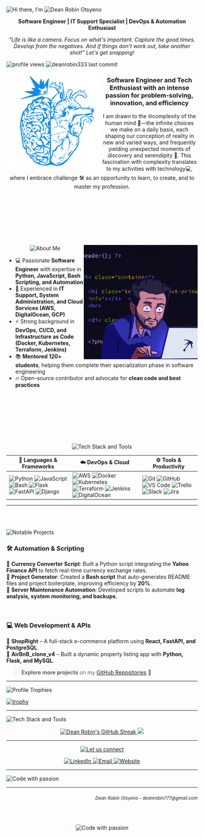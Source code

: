 <!-- Profile Header -->
<!-- <h1 align="center">Hi there, I'm Dean Robin Otsyeno 👋</h1> -->

<img src="https://readme-typing-svg.demolab.com/?lines=Hi+there,+I'm;&size=27&duration=3333" alt="Hi there, I'm">
<img src="https://readme-typing-svg.demolab.com/?lines=Dean+Robin+Otsyeno+👋;&size=33&duration=3333&color=8A2BE2" alt="Dean Robin Otsyeno">


<p align="center">
  <b>Software Engineer | IT Support Specialist | DevOps & Automation Enthusiast</b>
</p>
<p align="center">
  <em>
    "Life is like a camera. Focus on what's important. Capture the good times. Develop from the negatives. And if things don't work out, take another shot!" Let's get snapping!
  </em>
</p>
<p align="left">
<img src="https://komarev.com/ghpvc/?username=your-github-username&color=blue&style=flat-square&label=PROFILE+VIEWS" alt="profile views">
<img src="https://img.shields.io/github/last-commit/deanrobin333/deanrobin333" alt="deanrobin333 last commit" />
</p>

<!-- Banner Image -->

<img align="left" src="./images/Dynofin_heart_Brain.png" alt="GitHub Banner" width="250"> 


<h3 align="center">Software Engineer and Tech Enthusiast with an intense passion for problem-solving, innovation, and efficiency</h3>

<p align="center">I am drawn to the 🌐complexity of the human mind 🧠—the infinite choices we make on a daily basis, each shaping our conception of reality in new and varied ways, and frequently yielding unexpected moments of discovery and serendipity 🤞. This fascination with complexity translates to my activities with technology💻, where I embrace challenge 🛠️ as an opportunity to learn, to create, and to master my profession.
</p>

<br></br>
---
<br></br>

<img align="right" alt="Coding" width="300" src="./images/Nft Coding GIF.gif">

<!-- <h2 align="center">🚀 About Me</h2> -->
<p align="center">
<img src="https://readme-typing-svg.demolab.com/?lines=🚀+About+Me;&size=33&duration=3333" alt="About Me">
</p>

- 💻 Passionate **Software Engineer** with expertise in **Python, JavaScript, Bash Scripting, and Automation**  
- 🔧 Experienced in **IT Support, System Administration, and Cloud Services (AWS, DigitalOcean, GCP)**  
- ⚡ Strong background in **DevOps, CI/CD, and Infrastructure as Code (Docker, Kubernetes, Terraform, Jenkins)**  
- 📚 **Mentored 120+ students**, helping them complete their specialization phase in software engineering  
- 🔥 Open-source contributor and advocate for **clean code and best practices**  



<br></br>
---
<br></br>
<!-- <h2 align="center">🔨 Tech Stack & Tools 🔨</h2> -->

<!-- Instead of &, try using %26, which is the URL-encoded form of & -->
<p align="center">
<img src="https://readme-typing-svg.demolab.com/?lines=🔨+Tech+Stack+%26+Tools;&size=30&duration=3333" alt="Tech Stack and Tools">
</p>

| 📜 Languages & Frameworks | ☁️ DevOps & Cloud | ⚙️ Tools & Productivity |
|---------------------------|------------------|-------------------------|
| ![Python](https://img.shields.io/badge/Python-3776AB?style=for-the-badge&logo=python&logoColor=white)  ![JavaScript](https://img.shields.io/badge/JavaScript-F7DF1E?style=for-the-badge&logo=javascript&logoColor=black)  ![Bash](https://img.shields.io/badge/Bash-4EAA25?style=for-the-badge&logo=gnu-bash&logoColor=white)  ![Flask](https://img.shields.io/badge/Flask-000000?style=for-the-badge&logo=flask&logoColor=white)  ![FastAPI](https://img.shields.io/badge/FastAPI-009688?style=for-the-badge&logo=fastapi&logoColor=white)  ![Django](https://img.shields.io/badge/Django-092E20?style=for-the-badge&logo=django&logoColor=white) | ![AWS](https://img.shields.io/badge/AWS-232F3E?style=for-the-badge&logo=amazon-aws&logoColor=white)  ![Docker](https://img.shields.io/badge/Docker-2496ED?style=for-the-badge&logo=docker&logoColor=white)  ![Kubernetes](https://img.shields.io/badge/Kubernetes-326CE5?style=for-the-badge&logo=kubernetes&logoColor=white)  ![Terraform](https://img.shields.io/badge/Terraform-7B42BC?style=for-the-badge&logo=terraform&logoColor=white)  ![Jenkins](https://img.shields.io/badge/Jenkins-D24939?style=for-the-badge&logo=jenkins&logoColor=white)  ![DigitalOcean](https://img.shields.io/badge/DigitalOcean-0080FF?style=for-the-badge&logo=digitalocean&logoColor=white) | ![Git](https://img.shields.io/badge/Git-F05032?style=for-the-badge&logo=git&logoColor=white)  ![GitHub](https://img.shields.io/badge/GitHub-181717?style=for-the-badge&logo=github&logoColor=white)  ![VS Code](https://img.shields.io/badge/VS%20Code-007ACC?style=for-the-badge&logo=visual-studio-code&logoColor=white)  ![Trello](https://img.shields.io/badge/Trello-0052CC?style=for-the-badge&logo=trello&logoColor=white)  ![Slack](https://img.shields.io/badge/Slack-4A154B?style=for-the-badge&logo=slack&logoColor=white)  ![Jira](https://img.shields.io/badge/Jira-0052CC?style=for-the-badge&logo=jira&logoColor=white) |


---
<br></br>

<!-- ## 📌 **Notable Projects**   -->
<p align="left">
<img src="https://readme-typing-svg.demolab.com/?lines=📌+Notable+Projects;&size=30&duration=3333" alt="Notable Projects">
</p>

### 🛠 **Automation & Scripting**  
🌟  **Currency Converter Script**: Built a Python script integrating the **Yahoo Finance API** to fetch real-time currency exchange rates.  
🌟  **Project Generator**: Created a **Bash script** that auto-generates README files and project boilerplate, improving efficiency by **20%**.  
🌟  **Server Maintenance Automation**: Developed scripts to automate **log analysis, system monitoring, and backups**.  
<br></br>
### 💻 **Web Development & APIs**  
🌟  **ShopRight** – A full-stack e-commerce platform using **React, FastAPI, and PostgreSQL**.  
🌟  **AirBnB_clone_v4** – Built a dynamic property listing app with **Python, Flask, and MySQL**.  

> **Explore more projects** on my [GitHub Repositories](https://github.com/deanrobin333) 🚀  

---


<p align="left">
<img src="https://readme-typing-svg.demolab.com/?lines=🏆+Profile+Trophies;&size=30&duration=3333" alt="Profile Trophies">
</p>

[![trophy](https://github-profile-trophy.vercel.app/?username=deanrobin333)](https://github.com/ryo-ma/github-profile-trophy)

---

<!-- ## 📊 **GitHub Stats**   -->

<p align="Left">
<img src="https://readme-typing-svg.demolab.com/?lines=📊+Github+Stats;&size=30&duration=3333" alt="Tech Stack and Tools">
</p>

<!-- shows stats including pull requests stars earned etc.>
<!-- Default -->
<!-- <p align="center">
  <img src="https://github-readme-stats.vercel.app/api?username=deanrobin333&show_icons=true&theme=dark" alt="GitHub Stats">
</p> -->

<!-- With color -->
<!-- 
<img src="https://github-readme-stats.vercel.app/api?username=deanrobin333&show_icons=true&hide_title=true&include_all_commits=true&line_height=21&bg_color=0,1abc9c,16a085,2ecc71,3498db&count_private=true&theme=graywhite" alt="Dean Robin's GitHub Stats"/>

-->

<div align="center">
  <a href="https://github.com/deanrobin333">
  <!-- Default appearance -->
  <!--
  <img src="https://github-readme-streak-stats.herokuapp.com/?user=deanrobin333&theme=dark" alt="GitHub Streak">
  -->

  <!-- THIS IS HAVING ISSUES DISPLAYING, KEEPS GETTING BROKEN -->
  <!-- <img src="https://github-readme-streak-stats.herokuapp.com/?user=deanrobin333&theme=graywhite&hide_border=true&background=0,1abc9c,16a085,2ecc71,3498db" alt="Dean Robin's GitHub Streak"> -->

  <img src="https://github-readme-streak-stats.herokuapp.com/?user=deanrobin333&theme=dark" alt="Dean Robin's GitHub Streak">
  <!-- <img src="https://github-readme-stats.vercel.app/api?username=deanrobin333&theme=graywhite&hide_border=true&background=0,1abc9c,16a085,2ecc71,3498db" alt="Dean Robin's GitHub Streak"> -->


  <!-- Default appearance -->
  <!--
  <img height="180em" src="https://github-readme-stats.vercel.app/api/top-langs/?username=deanrobin333&layout=compact&langs_count=7&theme=dark"/>
    -->

  <img height="180em" src="https://github-readme-stats.vercel.app/api/top-langs/?username=deanrobin333&layout=compact&langs_count=7&bg_color=0,1abc9c,16a085,2ecc71,3498db&theme=graywhite&hide_border=true"/>

</div>

---

<!-- ## 🌎 **Let's Connect!**   -->

<p align="center">
<img src="https://readme-typing-svg.demolab.com/?lines=🌎+Let's+Connect!;&size=33&duration=3333" alt="Let us connect">
</p>

<p align="center">
  <a href="https://www.linkedin.com/in/deanrobin333/" target="_blank">
    <img src="https://img.shields.io/badge/LinkedIn-0A66C2?style=for-the-badge&logo=linkedin&logoColor=white" alt="LinkedIn">
  </a>
  <a href="mailto:deanrobin777@gmail.com">
    <img src="https://img.shields.io/badge/Email-D14836?style=for-the-badge&logo=gmail&logoColor=white" alt="Email">
  </a>
  <a href="https://deanovo.tech">
    <img src="https://img.shields.io/badge/Website-000000?style=for-the-badge&logo=about.me&logoColor=white" alt="Website">
  </a>
</p>


---
<!-- ⭐ **"Code with passion, automate with precision, and innovate with purpose!"** 🚀   -->


<img src="https://readme-typing-svg.demolab.com/?lines=⭐+Code+with+passion,+automate+with+precision,+and+innovate+with+purpose+🚀;&width=800&size=18&duration=6666" alt="Code with passion">


---
<div align="right">
    <sub style="font-style: italic"> Dean Robin Otsyeno - deanrobin777@gmail.com</sub>
</div>

<br></br>

<!-- <h2 align="center">⬇️My repos⬇️</h2> -->
<p align="center">
<img src="https://readme-typing-svg.demolab.com/?lines=⬇️+MY+REPOS+⬇️;&size=36&color=ffb400&duration=3333" alt="Code with passion">
</P>
